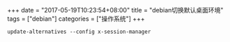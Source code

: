+++
date = "2017-05-19T10:23:54+08:00"
title = "debian切换默认桌面环境"
tags = ["debian"]
categories = ["操作系统"]
+++

`update-alternatives --config x-session-manager`
